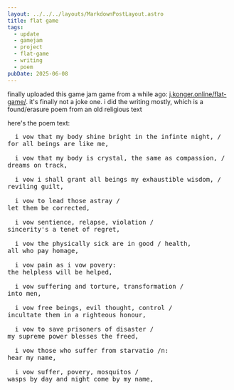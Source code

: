 ```yaml
---
layout: ../../../layouts/MarkdownPostLayout.astro
title: flat game
tags:
  - update
  - gamejam
  - project
  - flat-game
  - writing
  - poem
pubDate: 2025-06-08
---
```


finally uploaded this game jam game from a while ago: [j.konger.online/flat-game/](https://j.konger.online/flat-game/).
it's finally not a joke one. i did the writing mostly, which is a found/erasure poem from an old religious text

here's the poem text:
<pre>
  i vow that my body shine bright in the infinte night, /
for all beings are like me,

  i vow that my body is crystal, the same as compassion, /
dreams on track,

  i vow i shall grant all beings my exhaustible wisdom, /
reviling guilt,

  i vow to lead those astray /
let them be corrected,

  i vow sentience, relapse, violation /
sincerity's a tenet of regret,

  i vow the physically sick are in good / health,
all who pay homage,

  i vow pain as i vow povery:
the helpless will be helped,

  i vow suffering and torture, transformation /
into men,

  i vow free beings, evil thought, control /
incultate them in a righteous honour,

  i vow to save prisoners of disaster /
my supreme power blesses the freed,

  i vow those who suffer from starvatio /n:
hear my name,

  i vow suffer, povery, mosquitos /
wasps by day and night come by my name,
</pre>
